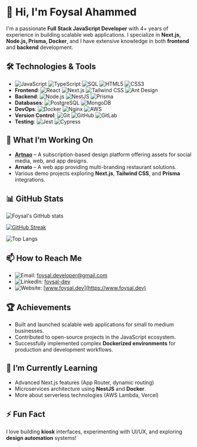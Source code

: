 # 👋 Hi, I'm Foysal Ahammed

I'm a passionate **Full Stack JavaScript Developer** with 4+ years of experience in building scalable web applications. I specialize in **Next.js, Node.js, Prisma, Docker**, and I have extensive knowledge in both **frontend** and **backend** development.

## 🛠️ Technologies & Tools
- ![JavaScript](https://img.shields.io/badge/-JavaScript-333?style=flat&logo=javascript) ![TypeScript](https://img.shields.io/badge/-TypeScript-333?style=flat&logo=typescript) ![SQL](https://img.shields.io/badge/-SQL-333?style=flat&logo=postgresql) ![HTML5](https://img.shields.io/badge/-HTML5-333?style=flat&logo=html5) ![CSS3](https://img.shields.io/badge/-CSS3-333?style=flat&logo=css3)
- **Frontend**: ![React](https://img.shields.io/badge/-React-333?style=flat&logo=react) ![Next.js](https://img.shields.io/badge/-Next.js-333?style=flat&logo=next.js) ![Tailwind CSS](https://img.shields.io/badge/-TailwindCSS-333?style=flat&logo=tailwind-css) ![Ant Design](https://img.shields.io/badge/-Ant_Design-333?style=flat&logo=ant-design)
- **Backend**: ![Node.js](https://img.shields.io/badge/-Node.js-333?style=flat&logo=node.js) ![NestJS](https://img.shields.io/badge/-NestJS-333?style=flat&logo=nestjs) ![Prisma](https://img.shields.io/badge/-Prisma-333?style=flat&logo=prisma)
- **Databases**: ![PostgreSQL](https://img.shields.io/badge/-PostgreSQL-333?style=flat&logo=postgresql) ![MongoDB](https://img.shields.io/badge/-MongoDB-333?style=flat&logo=mongodb)
- **DevOps**: ![Docker](https://img.shields.io/badge/-Docker-333?style=flat&logo=docker) ![Nginx](https://img.shields.io/badge/-Nginx-333?style=flat&logo=nginx) ![AWS](https://img.shields.io/badge/-AWS-333?style=flat&logo=amazon-aws)
- **Version Control**: ![Git](https://img.shields.io/badge/-Git-333?style=flat&logo=git) ![GitHub](https://img.shields.io/badge/-GitHub-333?style=flat&logo=github) ![GitLab](https://img.shields.io/badge/-GitLab-333?style=flat&logo=gitlab)
- **Testing**: ![Jest](https://img.shields.io/badge/-Jest-333?style=flat&logo=jest) ![Cypress](https://img.shields.io/badge/-Cypress-333?style=flat&logo=cypress)

## 🔭 What I’m Working On
- **[Artnao](https://github.com/FASami/artnao)** – A subscription-based design platform offering assets for social media, web, and app designs.
- **Arnato** – A web app providing multi-branding restaurant solutions.
- Various demo projects exploring **Next.js**, **Tailwind CSS**, and **Prisma** integrations.

## 📊 GitHub Stats

![Foysal's GitHub stats](https://github-readme-stats.vercel.app/api?username=FASami&show_icons=true&theme=radical)

[![GitHub Streak](https://github-readme-streak-stats.herokuapp.com?user=FASami&theme=radical&hide_border=true)](https://git.io/streak-stats)

![Top Langs](https://github-readme-stats.vercel.app/api/top-langs/?username=FASami&layout=compact&theme=radical)

## 📫 How to Reach Me
- ![Email](https://img.shields.io/badge/-Email-333?style=flat&logo=gmail): [foysal.developer@gmail.com](mailto:foysal.developer@gmail.com)
- ![LinkedIn](https://img.shields.io/badge/-LinkedIn-333?style=flat&logo=linkedin): [foysal-dev](https://linkedin.com/in/foysal-dev)
- ![Website](https://img.shields.io/badge/-Website-333?style=flat&logo=google-chrome): [www.foysal.dev](https://www.foysal.dev)

## 🏆 Achievements
- Built and launched scalable web applications for small to medium businesses.
- Contributed to open-source projects in the JavaScript ecosystem.
- Successfully implemented complex **Dockerized environments** for production and development workflows.

## 🌱 I’m Currently Learning
- Advanced Next.js features (App Router, dynamic routing)
- Microservices architecture using **NestJS** and **Docker**.
- More about serverless technologies (AWS Lambda, Vercel)

## ⚡ Fun Fact
I love building **kiosk** interfaces, experimenting with UI/UX, and exploring **design automation** systems!
